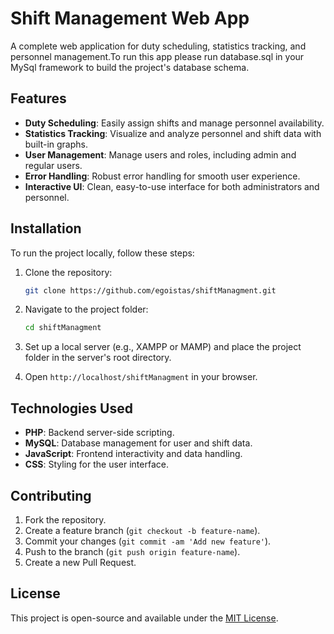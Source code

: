 
# Shift Management Web App

A complete web application for duty scheduling, statistics tracking, and personnel management.To run this app 
please run database.sql in your MySql framework to build the project's database schema.

## Features

- **Duty Scheduling**: Easily assign shifts and manage personnel availability.
- **Statistics Tracking**: Visualize and analyze personnel and shift data with built-in graphs.
- **User Management**: Manage users and roles, including admin and regular users.
- **Error Handling**: Robust error handling for smooth user experience.
- **Interactive UI**: Clean, easy-to-use interface for both administrators and personnel.

## Installation

To run the project locally, follow these steps:

1. Clone the repository:
    ```bash
    git clone https://github.com/egoistas/shiftManagment.git
    ```

2. Navigate to the project folder:
    ```bash
    cd shiftManagment
    ```

3. Set up a local server (e.g., XAMPP or MAMP) and place the project folder in the server's root directory.

4. Open `http://localhost/shiftManagment` in your browser.

## Technologies Used

- **PHP**: Backend server-side scripting.
- **MySQL**: Database management for user and shift data.
- **JavaScript**: Frontend interactivity and data handling.
- **CSS**: Styling for the user interface.

## Contributing

1. Fork the repository.
2. Create a feature branch (`git checkout -b feature-name`).
3. Commit your changes (`git commit -am 'Add new feature'`).
4. Push to the branch (`git push origin feature-name`).
5. Create a new Pull Request.

## License

This project is open-source and available under the [MIT License](LICENSE).

